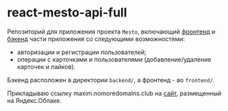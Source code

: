 # react-mesto-api-full

Репозиторий для приложения проекта `Mesto`, включающий [фронтенд](https://github.com/maxim7137/react-mesto-auth) и [бэкенд](https://github.com/maxim7137/express-mesto-gha) части приложения со следующими возможностями: 
- авторизации и регистрации пользователей;
- операции с карточками и пользователями (добавление/удаление карточек и лайков). 

Бэкенд расположен в директории `backend/`, а фронтенд - во `frontend/`. 
  
Прикладываю ссылку maxim.nomoredomains.club на [сайт](https://maxim.nomoredomains.club/), размещенный на Яндекс.Облаке.
